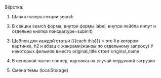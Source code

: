 Вёрстка:

1. Шапка поверх секции search
2. В секции search форма, внутри формы label, внутри лейбла инпут и отдельно
   кнопка поиска(type=submit)

3. Шаблон для каждой статьи ({{each this}}) = это li в котором картинка, h2 и
   абзац с жанрами(жанры по отдельному запросу) У некоторых фильмов вместо
   original_title стоит original_name
4. В основной части: спинер, картинка на случай неудачной загрузки

5. Смена темы (localStorage)
